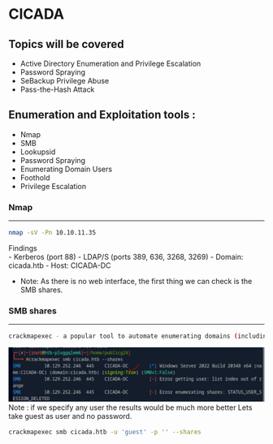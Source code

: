 # CICADA

## Topics will be covered
   - Active Directory Enumeration and Privilege Escalation
   - Password Spraying
   - SeBackup Privilege Abuse
   - Pass-the-Hash Attack

## Enumeration and Exploitation tools :
- Nmap
- SMB
- Lookupsid
- Password Spraying 
- Enumerating Domain Users 
- Foothold
- Privilege Escalation 


### Nmap
--------------------------------------------------------------------------------
```bash
nmap -sV -Pn 10.10.11.35
```
Findings  
        -    Kerberos (port 88)
        -    LDAP/S (ports 389, 636, 3268, 3269)
        -    Domain: cicada.htb
        -    Host: CICADA-DC

- Note: As there is no web interface, the first thing we can check is the SMB shares.

### SMB shares
-----------------------------------------------------------------------------------------
```bash
crackmapexec - a popular tool to automate enumerating domains (including users, files/ directories, and shares)
```
![alt text](image.png)
Note : if we specify any user the results would be much more better
Lets take guest as user and no password.
```bash
crackmapexec smb cicada.htb -u 'guest' -p '' --shares
```
